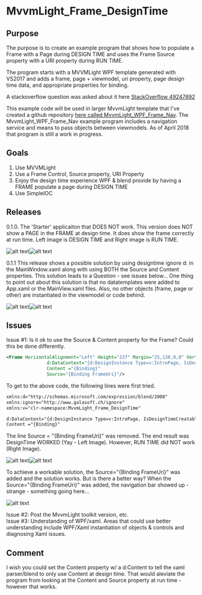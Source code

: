 # MvvmLight_Frame_DesignTime
## Purpose
The purpose is to create an example program that shows how to populate a Frame with a Page during DESIGN TIME and uses the Frame Source property with a URI property during RUN TIME.  

The program starts with a MVVMLight WPF template generated with VS2017 and adds a frame, page + viewmodel, uri property, page design time data, and appropriate properties for binding. 

A stackoverflow question was asked about it here [StackOverflow 49247892](https://stackoverflow.com/questions/49247892/mvvmlight-display-page-in-frame-during-design-time)

This example code will be used in larger MvvmLight template that I've created a github repository [here called MvvmLight_WPF_Frame_Nav](https://github.com/floppydisk525/MvvmLight_WPF_Frame_Nav).  The MvvmLight_WPF_Frame_Nav example program includes a navigation service and means to pass objects between viewmodels.  As of April 2018 that program is still a work in progress.  

## Goals
1. Use MVVMLight
2. Use a Frame Control, Source property, URI Property
3. Enjoy the design time experience WPF & blend provide by having a FRAME populate a page during DESIGN TIME
4. Use SimpleIOC

## Releases
0.1.0. The 'Starter' applicaiton that DOES NOT work.  This version does NOT show a PAGE in the FRAME at design time.  It does show the frame correctly at run time. Left image is DESIGN TIME and Right image is RUN TIME.

![alt text][DesignTimeNoPageImage]![alt text][RunTimeWork]

0.1.1  This release shows a possible solution by using designtime ignore d: in the MainWindow.xaml along with using BOTH the Source and Content properties.  This solution leads to a Question - see issues below...  One thing to point out about this solution is that no datatemplates were added to App.xaml or the MainView.xaml files.  Also, no other objects (frame, page or other) are instantiated in the viewmodel or code behind.  

![alt text][DesignTimePageImageWorksNAVButtons]![alt text][RunTimeWork]

## Issues
Issue #1:  Is it ok to use the Source & Content property for the Frame?  Could this be done differently.
```xml
<Frame HorizontalAlignment="Left" Height="237" Margin="25,120,0,0" VerticalAlignment="Top" Width="243"
               d:DataContext="{d:DesignInstance Type=v:IntroPage, IsDesignTimeCreatable=True}" 
               Content ="{Binding}"                 
               Source="{Binding FrameUri}"/>
```
To get to the above code, the following lines were first tried.
```xml
xmlns:d="http://schemas.microsoft.com/expression/blend/2008"
xmlns:ignore="http://www.galasoft.ch/ignore"
xmlns:v="clr-namespace:MvvmLight_Frame_DesignTime"
```
```xml
d:DataContext="{d:DesignInstance Type=v:IntroPage, IsDesignTimeCreatable=True}" 
Content ="{Binding}"
```
The line Source = "{Binding FrameUri}" was removed.  The end result was DesignTime WORKED (Yay - Left Image).  However, RUN TIME did NOT work (Right Image).

![alt text][DesignTimePageImageWORKS]![alt text][RunTimeDoesNOTWorkTRIAL]

To achieve a workable solution, the Source="{Binding FrameUri}" was added and the solution works.  But is there a better way?  When the Source="{Binding FrameUri}" was added, the navigation bar showed up - strange - something going here...

![alt text][DesignTimePageImageWorksNAVButtons]

Issue #2:  Post the MvvmLight toolkit version, etc.  
Issue #3:  Understanding of WPF/xaml.  Areas that could use better understanding include WPF/Xaml instantiation of objects & controls and diagnosing Xaml issues.  

## Comment
I wish you could set the Content property w/ a d:Content to tell the xaml parser/blend to only use Content at design time.  That would aleviate the program from looking at the Content and Source property at run time - however that works.  

[DesignTimeNoPageImage]: MvvmLight_Frame_DesignTime/github_Images/DesignTimeNoPageImage.PNG
[RunTimeWork]: MvvmLight_Frame_DesignTime/github_Images/RunTimeWork.PNG
[DesignTimePageImageWORKS]: MvvmLight_Frame_DesignTime/github_Images/DesignTimePageImageWORKS.PNG
[RunTimeDoesNOTWorkTRIAL]: MvvmLight_Frame_DesignTime/github_Images/RunTimeDoesNOTWorkTRIAL.PNG
[DesignTimePageImageWorksNAVButtons]: MvvmLight_Frame_DesignTime/github_Images/DesignTimePageImageWorksNAVButtons.PNG